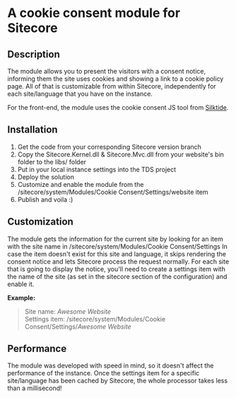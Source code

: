 # A cookie consent module for Sitecore
## Description
The module allows you to present the visitors with a consent notice, informing them the site uses cookies and showing a link to a cookie policy page. All of that is customizable from within Sitecore, independently for each site/language that you have on the instance.

For the front-end, the module uses the cookie consent JS tool from [Silktide](https://silktide.com/tools/cookie-consent/).

## Installation
1. Get the code from your corresponding Sitecore version branch
2. Copy the Sitecore.Kernel.dll & Sitecore.Mvc.dll from your website's bin folder to the libs/ folder
3. Put in your local instance settings into the TDS project
4. Deploy the solution
5. Customize and enable the module from the /sitecore/system/Modules/Cookie Consent/Settings/website item
6. Publish and voila :)

## Customization
The module gets the information for the current site by looking for an item with the site name in /sitecore/system/Modules/Cookie Consent/Settings
In case the item doesn't exist for this site and language, it skips rendering the consent notice and lets Sitecore process the request normally.
For each site that is going to display the notice, you'll need to create a settings item with the name of the site (as set in the sitecore section of the configuration) and enable it.

**Example:** <br />
> Site name: _Awesome Website_ <br />
> Settings item: /sitecore/system/Modules/Cookie Consent/Settings/_Awesome Website_

## Performance
The module was developed with speed in mind, so it doesn't affect the performance of the instance.
Once the settings item for a specific site/language has been cached by Sitecore, the whole processor takes less than a millisecond!
